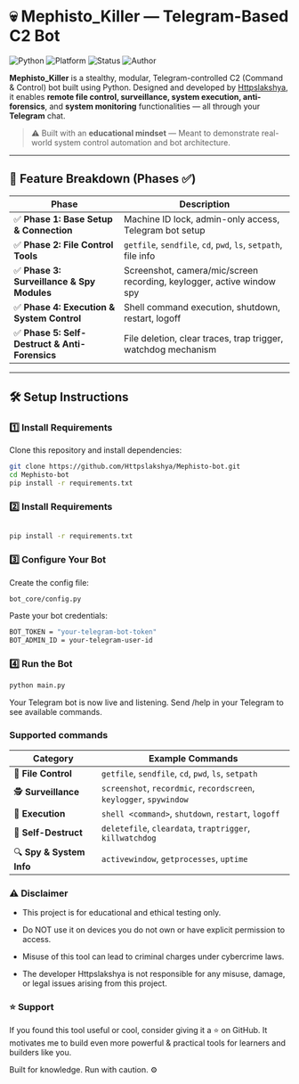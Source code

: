 # 💀 Mephisto_Killer — Telegram-Based C2 Bot

![Python](https://img.shields.io/badge/language-python-blue?style=flat&logo=python)
![Platform](https://img.shields.io/badge/platform-Windows%20%7C%20Linux-critical?logo=windows&logoColor=white)
![Status](https://img.shields.io/badge/Development-Active-brightgreen)
![Author](https://img.shields.io/badge/Made%20By-Httpslakshya-red)

**Mephisto_Killer** is a stealthy, modular, Telegram-controlled C2 (Command & Control) bot built using Python. Designed and developed by [Httpslakshya](https://github.com/Httpslakshya), it enables **remote file control, surveillance, system execution, anti-forensics**, and **system monitoring** functionalities — all through your **Telegram** chat.

> ⚠️ Built with an **educational mindset** — Meant to demonstrate real-world system control automation and bot architecture.

---

## 🧱 Feature Breakdown (Phases ✅)

| Phase | Description |
|-------|-------------|
| ✅ **Phase 1: Base Setup & Connection** | Machine ID lock, admin-only access, Telegram bot setup |
| ✅ **Phase 2: File Control Tools** | `getfile`, `sendfile`, `cd`, `pwd`, `ls`, `setpath`, file info |
| ✅ **Phase 3: Surveillance & Spy Modules** | Screenshot, camera/mic/screen recording, keylogger, active window spy |
| ✅ **Phase 4: Execution & System Control** | Shell command execution, shutdown, restart, logoff |
| ✅ **Phase 5: Self-Destruct & Anti-Forensics** | File deletion, clear traces, trap trigger, watchdog mechanism |
<!--
| 🚧 **Phase 6: Advanced Logging & Watchers** | Process list, uptime, CPU/RAM status, file watchers |
| 🚧 **Phase 7: Multi-PC & Logging** | Remote config, scaling support, machine tags |
-->

---

## 🛠 Setup Instructions

### 1️⃣ Install Requirements

Clone this repository and install dependencies:

```bash
git clone https://github.com/Httpslakshya/Mephisto-bot.git
cd Mephisto-bot
pip install -r requirements.txt
```
### 2️⃣ Install Requirements
```bash

pip install -r requirements.txt
```
### 3️⃣ Configure Your Bot
Create the config file:
```bash
bot_core/config.py
```
Paste your bot credentials:
```bash
BOT_TOKEN = "your-telegram-bot-token"
BOT_ADMIN_ID = your-telegram-user-id
```
### 4️⃣ Run the Bot
```bash
python main.py
```
Your Telegram bot is now live and listening.
Send /help in your Telegram to see available commands.

### Supported commands
| Category                 | Example Commands                                                    |
| ------------------------ | ------------------------------------------------------------------- |
| 📁 **File Control**      | `getfile`, `sendfile`, `cd`, `pwd`, `ls`, `setpath`                 |
| 🕵️ **Surveillance**     | `screenshot`, `recordmic`, `recordscreen`, `keylogger`, `spywindow` |
| 🧪 **Execution**         | `shell <command>`, `shutdown`, `restart`, `logoff`                  |
| 🧹 **Self-Destruct**     | `deletefile`, `cleardata`, `traptrigger`, `killwatchdog`            |
| 🔍 **Spy & System Info** | `activewindow`, `getprocesses`, `uptime`                            |


### ⚠️ Disclaimer
* This project is for educational and ethical testing only. 

* Do NOT use it on devices you do not own or have explicit permission to access.

* Misuse of this tool can lead to criminal charges under cybercrime laws.

* The developer Httpslakshya is not responsible for any misuse, damage, or legal issues arising from this project.

### ⭐ Support
 If you found this tool useful or cool, consider giving it a ⭐ on GitHub.
It motivates me to build even more powerful & practical tools for learners and builders like you.

Built for knowledge. Run with caution. ⚙️

